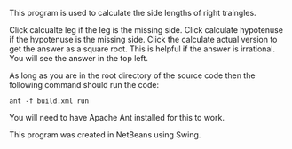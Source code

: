 This program is used to calculate the side lengths of
right traingles.

Click calcualte leg if the leg is the missing side.
Click calculate hypotenuse if the hypotenuse is the
missing side. Click the calculate actual version
to get the answer as a square root. This is helpful
if the answer is irrational. You will see the answer in
the top left.

As long as you are in the root directory of the source code then
the following command should run the code:

    ant -f build.xml run
    
You will need to have Apache Ant installed for this to work.

This program was created in NetBeans using Swing.
